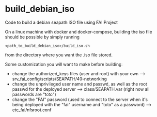 # build_debian_iso
Code to build a debian seapath ISO file using FAI Project

On a linux machine with docker and docker-compose, building the iso file should be possible by simply running 
```
<path_to_build_debian_iso>/build_iso.sh
```

from the directory where you want the .iso file stored.


Some customization you will want to make before building:

- change the authorized_keys files (user and root) with your own --> srv_fai_config/scripts/SEAPATH/40-networking
- change the unprivileged user name and passwd, as well as the root passwd for the deployed server --> class/SEAPATH.var (right now all passwords are "toto")
- change the "FAI" password (used to connect to the server when it's being deployed with the "fai" username and "toto" as a password) --> etc_fai/nfsroot.conf
